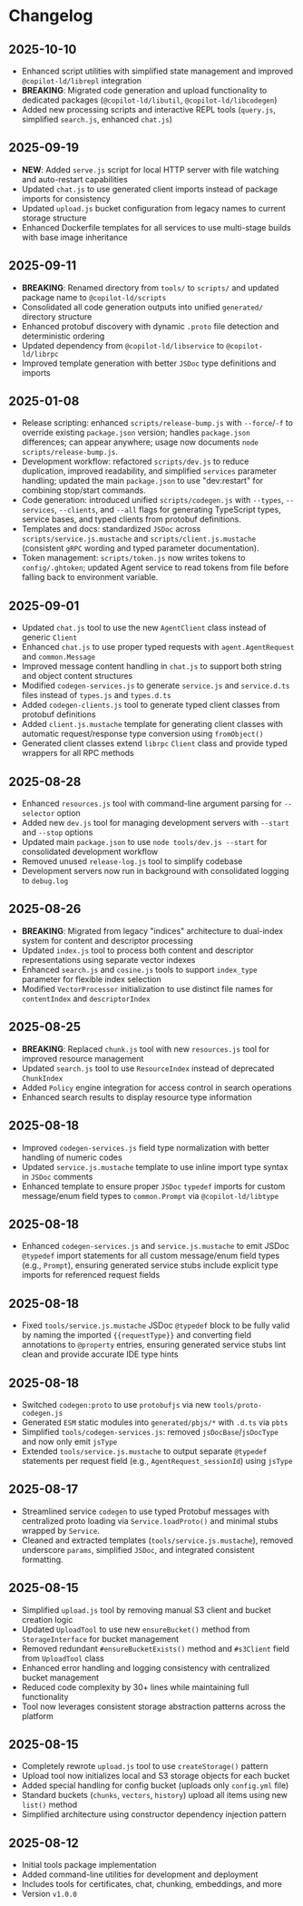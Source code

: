 # Changelog

## 2025-10-10

- Enhanced script utilities with simplified state management and improved
  `@copilot-ld/librepl` integration
- **BREAKING**: Migrated code generation and upload functionality to dedicated
  packages (`@copilot-ld/libutil`, `@copilot-ld/libcodegen`)
- Added new processing scripts and interactive REPL tools (`query.js`,
  simplified `search.js`, enhanced `chat.js`)

## 2025-09-19

- **NEW**: Added `serve.js` script for local HTTP server with file watching and
  auto-restart capabilities
- Updated `chat.js` to use generated client imports instead of package imports
  for consistency
- Updated `upload.js` bucket configuration from legacy names to current storage
  structure
- Enhanced Dockerfile templates for all services to use multi-stage builds with
  base image inheritance

## 2025-09-11

- **BREAKING**: Renamed directory from `tools/` to `scripts/` and updated
  package name to `@copilot-ld/scripts`
- Consolidated all code generation outputs into unified `generated/` directory
  structure
- Enhanced protobuf discovery with dynamic `.proto` file detection and
  deterministic ordering
- Updated dependency from `@copilot-ld/libservice` to `@copilot-ld/librpc`
- Improved template generation with better `JSDoc` type definitions and imports

## 2025-01-08

- Release scripting: enhanced `scripts/release-bump.js` with `--force`/`-f` to
  override existing `package.json` version; handles `package.json` differences;
  can appear anywhere; usage now documents `node scripts/release-bump.js`.
- Development workflow: refactored `scripts/dev.js` to reduce duplication,
  improved readability, and simplified `services` parameter handling; updated
  the main `package.json` to use "dev:restart" for combining stop/start
  commands.
- Code generation: introduced unified `scripts/codegen.js` with `--types`,
  `--services`, `--clients`, and `--all` flags for generating TypeScript types,
  service bases, and typed clients from protobuf definitions.
- Templates and docs: standardized `JSDoc` across `scripts/service.js.mustache`
  and `scripts/client.js.mustache` (consistent `gRPC` wording and typed
  parameter documentation).
- Token management: `scripts/token.js` now writes tokens to `config/.ghtoken`;
  updated Agent service to read tokens from file before falling back to
  environment variable.

## 2025-09-01

- Updated `chat.js` tool to use the new `AgentClient` class instead of generic
  `Client`
- Enhanced `chat.js` to use proper typed requests with `agent.AgentRequest` and
  `common.Message`
- Improved message content handling in `chat.js` to support both string and
  object content structures
- Modified `codegen-services.js` to generate `service.js` and `service.d.ts`
  files instead of `types.js` and `types.d.ts`
- Added `codegen-clients.js` tool to generate typed client classes from protobuf
  definitions
- Added `client.js.mustache` template for generating client classes with
  automatic request/response type conversion using `fromObject()`
- Generated client classes extend `librpc` `Client` class and provide typed
  wrappers for all RPC methods

## 2025-08-28

- Enhanced `resources.js` tool with command-line argument parsing for
  `--selector` option
- Added new `dev.js` tool for managing development servers with `--start` and
  `--stop` options
- Updated main `package.json` to use `node tools/dev.js --start` for
  consolidated development workflow
- Removed unused `release-log.js` tool to simplify codebase
- Development servers now run in background with consolidated logging to
  `debug.log`

## 2025-08-26

- **BREAKING**: Migrated from legacy "indices" architecture to dual-index system
  for content and descriptor processing
- Updated `index.js` tool to process both content and descriptor representations
  using separate vector indexes
- Enhanced `search.js` and `cosine.js` tools to support `index_type` parameter
  for flexible index selection
- Modified `VectorProcessor` initialization to use distinct file names for
  `contentIndex` and `descriptorIndex`

## 2025-08-25

- **BREAKING**: Replaced `chunk.js` tool with new `resources.js` tool for
  improved resource management
- Updated `search.js` tool to use `ResourceIndex` instead of deprecated
  `ChunkIndex`
- Added `Policy` engine integration for access control in search operations
- Enhanced search results to display resource type information

## 2025-08-18

- Improved `codegen-services.js` field type normalization with better handling
  of numeric codes
- Updated `service.js.mustache` template to use inline import type syntax in
  `JSDoc` comments
- Enhanced template to ensure proper `JSDoc` `typedef` imports for custom
  message/enum field types to `common.Prompt` via `@copilot-ld/libtype`

## 2025-08-18

- Enhanced `codegen-services.js` and `service.js.mustache` to emit JSDoc
  `@typedef` import statements for all custom message/enum field types (e.g.,
  `Prompt`), ensuring generated service stubs include explicit type imports for
  referenced request fields

## 2025-08-18

- Fixed `tools/service.js.mustache` JSDoc `@typedef` block to be fully valid by
  naming the imported `{{requestType}}` and converting field annotations to
  `@property` entries, ensuring generated service stubs lint clean and provide
  accurate IDE type hints

## 2025-08-18

- Switched `codegen:proto` to use `protobufjs` via new `tools/proto-codegen.js`
- Generated `ESM` static modules into `generated/pbjs/*` with `.d.ts` via `pbts`
- Simplified `tools/codegen-services.js`: removed `jsDocBase`/`jsDocType` and
  now only emit `jsType`
- Extended `tools/service.js.mustache` to output separate `@typedef` statements
  per request field (e.g., `AgentRequest_sessionId`) using `jsType`

## 2025-08-17

- Streamlined service `codegen` to use typed Protobuf messages with centralized
  proto loading via `Service.loadProto()` and minimal stubs wrapped by
  `Service`.
- Cleaned and extracted templates (`tools/service.js.mustache`), removed
  underscore `params`, simplified `JSDoc`, and integrated consistent formatting.

## 2025-08-15

- Simplified `upload.js` tool by removing manual S3 client and bucket creation
  logic
- Updated `UploadTool` to use new `ensureBucket()` method from
  `StorageInterface` for bucket management
- Removed redundant `#ensureBucketExists()` method and `#s3Client` field from
  `UploadTool` class
- Enhanced error handling and logging consistency with centralized bucket
  management
- Reduced code complexity by 30+ lines while maintaining full functionality
- Tool now leverages consistent storage abstraction patterns across the platform

## 2025-08-15

- Completely rewrote `upload.js` tool to use `createStorage()` pattern
- Upload tool now initializes local and S3 storage objects for each bucket
- Added special handling for config bucket (uploads only `config.yml` file)
- Standard buckets (`chunks`, `vectors`, `history`) upload all items using new
  `list()` method
- Simplified architecture using constructor dependency injection pattern

## 2025-08-12

- Initial tools package implementation
- Added command-line utilities for development and deployment
- Includes tools for certificates, chat, chunking, embeddings, and more
- Version `v1.0.0`
